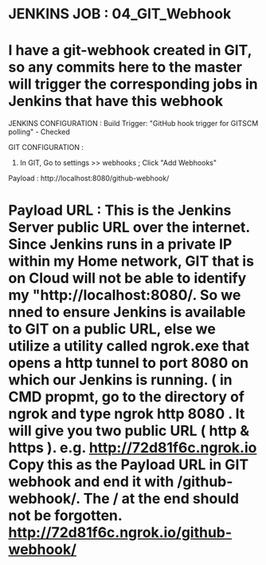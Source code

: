 JENKINS JOB : 04_GIT_Webhook
==============================================
I have a git-webhook created in GIT, so any commits here to the master will trigger the corresponding jobs in Jenkins that have this webhook
==============================================
JENKINS CONFIGURATION :
Build Trigger: "GitHub hook trigger for GITSCM polling" - Checked

GIT CONFIGURATION :
1. In GIT, Go to settings >> webhooks ; Click "Add Webhooks" 

Payload : http://localhost:8080/github-webhook/

Payload URL : This is the Jenkins Server public URL over the internet. Since Jenkins runs in a private IP within my Home network, GIT that is on Cloud will not be able to identify my "http://localhost:8080/. So we nned to ensure Jenkins is available to GIT on a public URL, else we utilize a utility called ngrok.exe that opens a http tunnel to port 8080 on which our Jenkins is running. ( in CMD propmt, go to the directory of ngrok and type ngrok http 8080 . It will give you two public URL ( http & https ). e.g. http://72d81f6c.ngrok.io Copy this as the Payload URL in GIT webhook and end it with /github-webhook/. The / at the end should not be forgotten. http://72d81f6c.ngrok.io/github-webhook/ 
==============================================
